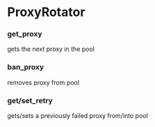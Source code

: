 # ProxyRotator

### get_proxy

gets the next proxy in the pool

### ban_proxy

removes proxy from pool

### get/set_retry

gets/sets a previously failed proxy from/into pool
